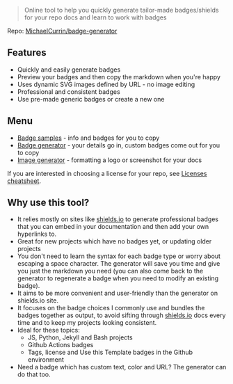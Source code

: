 > Online tool to help you quickly generate tailor-made badges/shields for your repo docs and learn to work with badges

Repo: [MichaelCurrin/badge-generator](https://github.com/MichaelCurrin/badge-generator)


## Features

- Quickly and easily generate badges
- Preview your badges and then copy the markdown when you're happy
- Uses dynamic SVG images defined by URL - no image editing
- Professional and consistent badges
- Use pre-made generic badges or create a new one


## Menu

- [Badge samples](badge-samples) - info and badges for you to copy
- [Badge generator](badge-generator) - your details go in, custom badges come out for you to copy
- [Image generator](image-generator) - formatting a logo or screenshot for your docs

If you are interested in choosing a license for your repo, see [Licenses cheatsheet](https://github.com/MichaelCurrin/cheatsheets/blob/master/cheatsheets/licensing.md).


## Why use this tool?

- It relies mostly on sites like [shields.io](https://shields.io/) to generate professional badges that you can embed in your documentation and then add your own hyperlinks to.
- Great for new projects which have no badges yet, or updating older projects
- You don't need to learn the syntax for each badge type or worry about escaping a space character. The generator will save you time and give you just the markdown you need (you can also come back to the generator to regenerate a badge when you need to modify an existing badge).
- It aims to be more convenient and user-friendly than the generator on shields.io site.
- It focuses on the badge choices I commonly use and bundles the badges together as output, to avoid sifting through [shields.io](https://shields.io/) docs every time and to keep my projects looking consistent.
- Ideal for these topics:
    - JS, Python, Jekyll and Bash projects
    - Github Actions badges
    - Tags, license and Use this Template badges in the Github environment
- Need a badge which has custom text, color and URL? The generator can do that too.
